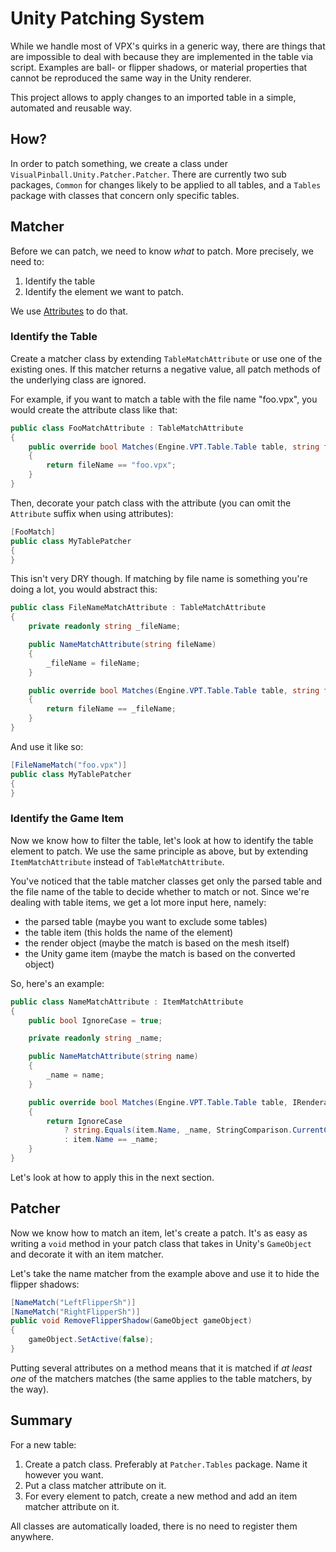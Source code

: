 # Unity Patching System

While we handle most of VPX's quirks in a generic way, there are things that 
are impossible to deal with because they are implemented in the table via 
script. Examples are ball- or flipper shadows, or material properties that 
cannot be reproduced the same way in the Unity renderer.

This project allows to apply changes to an imported table in a simple, 
automated and reusable way.

## How?

In order to patch something, we create a class under `VisualPinball.Unity.Patcher.Patcher`.
There are currently two sub packages, `Common` for changes likely to be applied
to all tables, and a `Tables` package with classes that concern only specific
tables.

## Matcher

Before we can patch, we need to know *what* to patch. More precisely, we need
to:

1. Identify the table
2. Identify the element we want to patch.

We use [Attributes](https://docs.microsoft.com/en-us/dotnet/csharp/programming-guide/concepts/attributes/)
to do that.

### Identify the Table

Create a matcher class by extending `TableMatchAttribute` or use one of the 
existing ones. If this matcher returns a negative value, all patch methods of
the underlying class are ignored.

For example, if you want to match a table with the file name "foo.vpx", you 
would create the attribute class like that:

```cs
public class FooMatchAttribute : TableMatchAttribute
{
	public override bool Matches(Engine.VPT.Table.Table table, string fileName)
	{
		return fileName == "foo.vpx";
	}
}
```

Then, decorate your patch class with the attribute (you can omit the `Attribute` suffix when using attributes):

```cs
[FooMatch]
public class MyTablePatcher
{
}
```

This isn't very DRY though. If matching by file name is something you're doing
a lot, you would abstract this:

```cs
public class FileNameMatchAttribute : TableMatchAttribute
{
	private readonly string _fileName;

	public NameMatchAttribute(string fileName)
	{
		_fileName = fileName;
	}

	public override bool Matches(Engine.VPT.Table.Table table, string fileName)
	{
		return fileName == _fileName;
	}
}
```

And use it like so:

```cs
[FileNameMatch("foo.vpx")]
public class MyTablePatcher
{
}
```

### Identify the Game Item

Now we know how to filter the table, let's look at how to identify the
table element to patch. We use the same principle as above, but by extending
`ItemMatchAttribute` instead of `TableMatchAttribute`.

You've noticed that the table matcher classes get only the parsed table and the
file name of the table to decide whether to match or not. Since we're dealing
with table items, we get a lot more input here, namely:

- the parsed table (maybe you want to exclude some tables)
- the table item (this holds the name of the element)
- the render object (maybe the match is based on the mesh itself)
- the Unity game item (maybe the match is based on the converted object)

So, here's an example:

```cs
public class NameMatchAttribute : ItemMatchAttribute
{
	public bool IgnoreCase = true;

	private readonly string _name;

	public NameMatchAttribute(string name)
	{
		_name = name;
	}

	public override bool Matches(Engine.VPT.Table.Table table, IRenderable item, RenderObject ro, GameObject obj)
	{
		return IgnoreCase
			? string.Equals(item.Name, _name, StringComparison.CurrentCultureIgnoreCase)
			: item.Name == _name;
	}
}
```

Let's look at how to apply this in the next section.

## Patcher

Now we know how to match an item, let's create a patch. It's as easy as
writing a `void` method in your patch class that takes in Unity's `GameObject`
and decorate it with an item matcher.

Let's take the name matcher from the example above and use it to hide the
flipper shadows:

```cs
[NameMatch("LeftFlipperSh")]
[NameMatch("RightFlipperSh")]
public void RemoveFlipperShadow(GameObject gameObject)
{
	gameObject.SetActive(false);
}
```

Putting several attributes on a method means that it is matched if *at least 
one* of the matchers matches (the same applies to the table matchers, by the 
way). 

## Summary

For a new table:

1. Create a patch class. Preferably at `Patcher.Tables` package. Name it 
   however you want.
2. Put a class matcher attribute on it.
3. For every element to patch, create a new method and add an item matcher 
   attribute on it.

All classes are automatically loaded, there is no need to register them 
anywhere.

